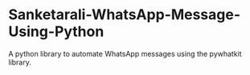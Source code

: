 # Sanketarali-WhatsApp-Message-Using-Python
A python library to automate WhatsApp messages using the pywhatkit library.

